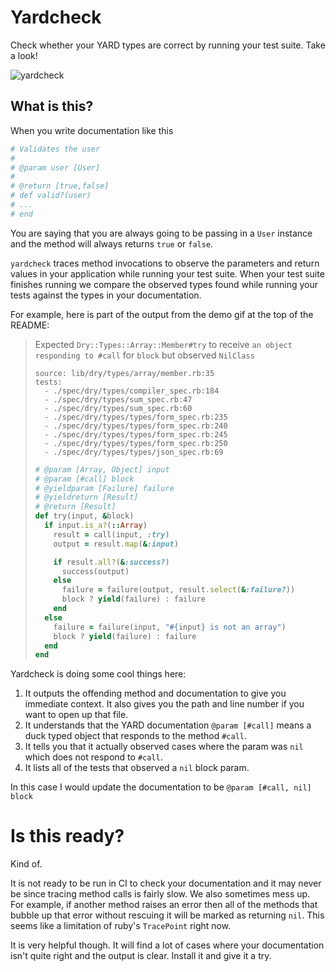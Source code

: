 # Yardcheck

Check whether your YARD types are correct by running your test suite. Take a look!

![yardcheck](https://cloud.githubusercontent.com/assets/2085622/24262402/211ecfbe-0fb7-11e7-86f7-1b287298339f.gif)

## What is this?

When you write documentation like this

```ruby
# Validates the user
#
# @param user [User]
#
# @return [true,false]
# def valid?(user)
# ...
# end
```

You are saying that you are always going to be passing in a `User` instance and the method will always returns `true` or `false`.

`yardcheck` traces method invocations to observe the parameters and return values in your application while running your test suite. When your test suite finishes running we compare the observed types found while running your tests against the types in your documentation.

For example, here is part of the output from the demo gif at the top of the README:

> Expected `Dry::Types::Array::Member#try` to receive `an object responding to #call` for `block` but observed `NilClass`
>
> ```
> source: lib/dry/types/array/member.rb:35
> tests:
>   - ./spec/dry/types/compiler_spec.rb:184
>   - ./spec/dry/types/sum_spec.rb:47
>   - ./spec/dry/types/sum_spec.rb:60
>   - ./spec/dry/types/types/form_spec.rb:235
>   - ./spec/dry/types/types/form_spec.rb:240
>   - ./spec/dry/types/types/form_spec.rb:245
>   - ./spec/dry/types/types/form_spec.rb:250
>   - ./spec/dry/types/types/json_spec.rb:69
> ```
>
>
> ```ruby
> # @param [Array, Object] input
> # @param [#call] block
> # @yieldparam [Failure] failure
> # @yieldreturn [Result]
> # @return [Result]
> def try(input, &block)
>   if input.is_a?(::Array)
>     result = call(input, :try)
>     output = result.map(&:input)
>
>     if result.all?(&:success?)
>       success(output)
>     else
>       failure = failure(output, result.select(&:failure?))
>       block ? yield(failure) : failure
>     end
>   else
>     failure = failure(input, "#{input} is not an array")
>     block ? yield(failure) : failure
>   end
> end
> ```

Yardcheck is doing some cool things here:

1. It outputs the offending method and documentation to give you immediate context. It also gives you the path and line number if you want to open up that file.
2. It understands that the YARD documentation `@param [#call]` means a duck typed object that responds to the method `#call`.
3. It tells you that it actually observed cases where the param was `nil` which does not respond to `#call`.
4. It lists all of the tests that observed a `nil` block param.

In this case I would update the documentation to be `@param [#call, nil] block`

# Is this ready?

Kind of.

It is not ready to be run in CI to check your documentation and it may never be since tracing method calls is fairly slow. We also sometimes mess up. For example, if another method raises an error then all of the methods that bubble up that error without rescuing it will be marked as returning `nil`. This seems like a limitation of ruby's `TracePoint` right now.

It is very helpful though. It will find a lot of cases where your documentation isn't quite right and the output is clear. Install it and give it a try.
